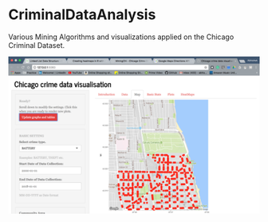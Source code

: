 # CriminalDataAnalysis

Various Mining Algorithms and visualizations applied on the Chicago Criminal Dataset.

![screenshot](https://github.com/abhishekmangla59/CriminalDataAnalysis/blob/master/docs/1.png)
